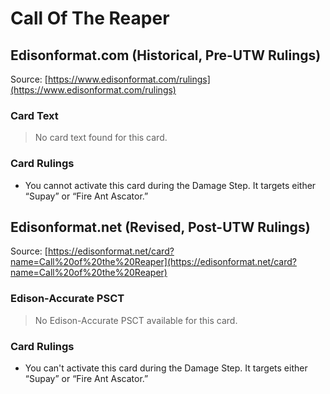 # Call Of The Reaper

## Edisonformat.com (Historical, Pre-UTW Rulings)

Source: [https://www.edisonformat.com/rulings](https://www.edisonformat.com/rulings)

### Card Text

> No card text found for this card.

### Card Rulings

*   You cannot activate this card during the Damage Step. It targets either “Supay” or “Fire Ant Ascator.”

## Edisonformat.net (Revised, Post-UTW Rulings)

Source: [https://edisonformat.net/card?name=Call%20of%20the%20Reaper](https://edisonformat.net/card?name=Call%20of%20the%20Reaper)

### Edison-Accurate PSCT

> No Edison-Accurate PSCT available for this card.

### Card Rulings

*   You can't activate this card during the Damage Step. It targets either “Supay” or “Fire Ant Ascator.”
            
